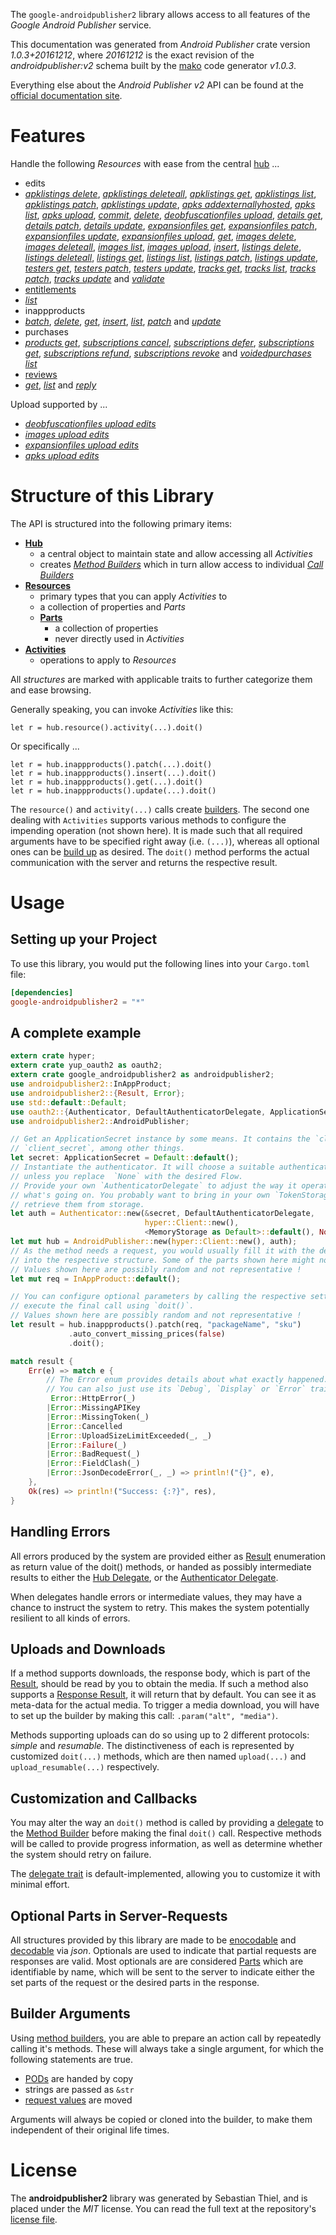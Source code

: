 <!---
DO NOT EDIT !
This file was generated automatically from 'src/mako/api/README.md.mako'
DO NOT EDIT !
-->
The `google-androidpublisher2` library allows access to all features of the *Google Android Publisher* service.

This documentation was generated from *Android Publisher* crate version *1.0.3+20161212*, where *20161212* is the exact revision of the *androidpublisher:v2* schema built by the [mako](http://www.makotemplates.org/) code generator *v1.0.3*.

Everything else about the *Android Publisher* *v2* API can be found at the
[official documentation site](https://developers.google.com/android-publisher).
# Features

Handle the following *Resources* with ease from the central [hub](https://docs.rs/google-androidpublisher2/1.0.3+20161212/google_androidpublisher2/struct.AndroidPublisher.html) ... 

* edits
 * [*apklistings delete*](https://docs.rs/google-androidpublisher2/1.0.3+20161212/google_androidpublisher2/struct.EditApklistingDeleteCall.html), [*apklistings deleteall*](https://docs.rs/google-androidpublisher2/1.0.3+20161212/google_androidpublisher2/struct.EditApklistingDeleteallCall.html), [*apklistings get*](https://docs.rs/google-androidpublisher2/1.0.3+20161212/google_androidpublisher2/struct.EditApklistingGetCall.html), [*apklistings list*](https://docs.rs/google-androidpublisher2/1.0.3+20161212/google_androidpublisher2/struct.EditApklistingListCall.html), [*apklistings patch*](https://docs.rs/google-androidpublisher2/1.0.3+20161212/google_androidpublisher2/struct.EditApklistingPatchCall.html), [*apklistings update*](https://docs.rs/google-androidpublisher2/1.0.3+20161212/google_androidpublisher2/struct.EditApklistingUpdateCall.html), [*apks addexternallyhosted*](https://docs.rs/google-androidpublisher2/1.0.3+20161212/google_androidpublisher2/struct.EditApkAddexternallyhostedCall.html), [*apks list*](https://docs.rs/google-androidpublisher2/1.0.3+20161212/google_androidpublisher2/struct.EditApkListCall.html), [*apks upload*](https://docs.rs/google-androidpublisher2/1.0.3+20161212/google_androidpublisher2/struct.EditApkUploadCall.html), [*commit*](https://docs.rs/google-androidpublisher2/1.0.3+20161212/google_androidpublisher2/struct.EditCommitCall.html), [*delete*](https://docs.rs/google-androidpublisher2/1.0.3+20161212/google_androidpublisher2/struct.EditDeleteCall.html), [*deobfuscationfiles upload*](https://docs.rs/google-androidpublisher2/1.0.3+20161212/google_androidpublisher2/struct.EditDeobfuscationfileUploadCall.html), [*details get*](https://docs.rs/google-androidpublisher2/1.0.3+20161212/google_androidpublisher2/struct.EditDetailGetCall.html), [*details patch*](https://docs.rs/google-androidpublisher2/1.0.3+20161212/google_androidpublisher2/struct.EditDetailPatchCall.html), [*details update*](https://docs.rs/google-androidpublisher2/1.0.3+20161212/google_androidpublisher2/struct.EditDetailUpdateCall.html), [*expansionfiles get*](https://docs.rs/google-androidpublisher2/1.0.3+20161212/google_androidpublisher2/struct.EditExpansionfileGetCall.html), [*expansionfiles patch*](https://docs.rs/google-androidpublisher2/1.0.3+20161212/google_androidpublisher2/struct.EditExpansionfilePatchCall.html), [*expansionfiles update*](https://docs.rs/google-androidpublisher2/1.0.3+20161212/google_androidpublisher2/struct.EditExpansionfileUpdateCall.html), [*expansionfiles upload*](https://docs.rs/google-androidpublisher2/1.0.3+20161212/google_androidpublisher2/struct.EditExpansionfileUploadCall.html), [*get*](https://docs.rs/google-androidpublisher2/1.0.3+20161212/google_androidpublisher2/struct.EditGetCall.html), [*images delete*](https://docs.rs/google-androidpublisher2/1.0.3+20161212/google_androidpublisher2/struct.EditImageDeleteCall.html), [*images deleteall*](https://docs.rs/google-androidpublisher2/1.0.3+20161212/google_androidpublisher2/struct.EditImageDeleteallCall.html), [*images list*](https://docs.rs/google-androidpublisher2/1.0.3+20161212/google_androidpublisher2/struct.EditImageListCall.html), [*images upload*](https://docs.rs/google-androidpublisher2/1.0.3+20161212/google_androidpublisher2/struct.EditImageUploadCall.html), [*insert*](https://docs.rs/google-androidpublisher2/1.0.3+20161212/google_androidpublisher2/struct.EditInsertCall.html), [*listings delete*](https://docs.rs/google-androidpublisher2/1.0.3+20161212/google_androidpublisher2/struct.EditListingDeleteCall.html), [*listings deleteall*](https://docs.rs/google-androidpublisher2/1.0.3+20161212/google_androidpublisher2/struct.EditListingDeleteallCall.html), [*listings get*](https://docs.rs/google-androidpublisher2/1.0.3+20161212/google_androidpublisher2/struct.EditListingGetCall.html), [*listings list*](https://docs.rs/google-androidpublisher2/1.0.3+20161212/google_androidpublisher2/struct.EditListingListCall.html), [*listings patch*](https://docs.rs/google-androidpublisher2/1.0.3+20161212/google_androidpublisher2/struct.EditListingPatchCall.html), [*listings update*](https://docs.rs/google-androidpublisher2/1.0.3+20161212/google_androidpublisher2/struct.EditListingUpdateCall.html), [*testers get*](https://docs.rs/google-androidpublisher2/1.0.3+20161212/google_androidpublisher2/struct.EditTesterGetCall.html), [*testers patch*](https://docs.rs/google-androidpublisher2/1.0.3+20161212/google_androidpublisher2/struct.EditTesterPatchCall.html), [*testers update*](https://docs.rs/google-androidpublisher2/1.0.3+20161212/google_androidpublisher2/struct.EditTesterUpdateCall.html), [*tracks get*](https://docs.rs/google-androidpublisher2/1.0.3+20161212/google_androidpublisher2/struct.EditTrackGetCall.html), [*tracks list*](https://docs.rs/google-androidpublisher2/1.0.3+20161212/google_androidpublisher2/struct.EditTrackListCall.html), [*tracks patch*](https://docs.rs/google-androidpublisher2/1.0.3+20161212/google_androidpublisher2/struct.EditTrackPatchCall.html), [*tracks update*](https://docs.rs/google-androidpublisher2/1.0.3+20161212/google_androidpublisher2/struct.EditTrackUpdateCall.html) and [*validate*](https://docs.rs/google-androidpublisher2/1.0.3+20161212/google_androidpublisher2/struct.EditValidateCall.html)
* [entitlements](https://docs.rs/google-androidpublisher2/1.0.3+20161212/google_androidpublisher2/struct.Entitlement.html)
 * [*list*](https://docs.rs/google-androidpublisher2/1.0.3+20161212/google_androidpublisher2/struct.EntitlementListCall.html)
* inappproducts
 * [*batch*](https://docs.rs/google-androidpublisher2/1.0.3+20161212/google_androidpublisher2/struct.InappproductBatchCall.html), [*delete*](https://docs.rs/google-androidpublisher2/1.0.3+20161212/google_androidpublisher2/struct.InappproductDeleteCall.html), [*get*](https://docs.rs/google-androidpublisher2/1.0.3+20161212/google_androidpublisher2/struct.InappproductGetCall.html), [*insert*](https://docs.rs/google-androidpublisher2/1.0.3+20161212/google_androidpublisher2/struct.InappproductInsertCall.html), [*list*](https://docs.rs/google-androidpublisher2/1.0.3+20161212/google_androidpublisher2/struct.InappproductListCall.html), [*patch*](https://docs.rs/google-androidpublisher2/1.0.3+20161212/google_androidpublisher2/struct.InappproductPatchCall.html) and [*update*](https://docs.rs/google-androidpublisher2/1.0.3+20161212/google_androidpublisher2/struct.InappproductUpdateCall.html)
* purchases
 * [*products get*](https://docs.rs/google-androidpublisher2/1.0.3+20161212/google_androidpublisher2/struct.PurchaseProductGetCall.html), [*subscriptions cancel*](https://docs.rs/google-androidpublisher2/1.0.3+20161212/google_androidpublisher2/struct.PurchaseSubscriptionCancelCall.html), [*subscriptions defer*](https://docs.rs/google-androidpublisher2/1.0.3+20161212/google_androidpublisher2/struct.PurchaseSubscriptionDeferCall.html), [*subscriptions get*](https://docs.rs/google-androidpublisher2/1.0.3+20161212/google_androidpublisher2/struct.PurchaseSubscriptionGetCall.html), [*subscriptions refund*](https://docs.rs/google-androidpublisher2/1.0.3+20161212/google_androidpublisher2/struct.PurchaseSubscriptionRefundCall.html), [*subscriptions revoke*](https://docs.rs/google-androidpublisher2/1.0.3+20161212/google_androidpublisher2/struct.PurchaseSubscriptionRevokeCall.html) and [*voidedpurchases list*](https://docs.rs/google-androidpublisher2/1.0.3+20161212/google_androidpublisher2/struct.PurchaseVoidedpurchaseListCall.html)
* [reviews](https://docs.rs/google-androidpublisher2/1.0.3+20161212/google_androidpublisher2/struct.Review.html)
 * [*get*](https://docs.rs/google-androidpublisher2/1.0.3+20161212/google_androidpublisher2/struct.ReviewGetCall.html), [*list*](https://docs.rs/google-androidpublisher2/1.0.3+20161212/google_androidpublisher2/struct.ReviewListCall.html) and [*reply*](https://docs.rs/google-androidpublisher2/1.0.3+20161212/google_androidpublisher2/struct.ReviewReplyCall.html)


Upload supported by ...

* [*deobfuscationfiles upload edits*](https://docs.rs/google-androidpublisher2/1.0.3+20161212/google_androidpublisher2/struct.EditDeobfuscationfileUploadCall.html)
* [*images upload edits*](https://docs.rs/google-androidpublisher2/1.0.3+20161212/google_androidpublisher2/struct.EditImageUploadCall.html)
* [*expansionfiles upload edits*](https://docs.rs/google-androidpublisher2/1.0.3+20161212/google_androidpublisher2/struct.EditExpansionfileUploadCall.html)
* [*apks upload edits*](https://docs.rs/google-androidpublisher2/1.0.3+20161212/google_androidpublisher2/struct.EditApkUploadCall.html)



# Structure of this Library

The API is structured into the following primary items:

* **[Hub](https://docs.rs/google-androidpublisher2/1.0.3+20161212/google_androidpublisher2/struct.AndroidPublisher.html)**
    * a central object to maintain state and allow accessing all *Activities*
    * creates [*Method Builders*](https://docs.rs/google-androidpublisher2/1.0.3+20161212/google_androidpublisher2/trait.MethodsBuilder.html) which in turn
      allow access to individual [*Call Builders*](https://docs.rs/google-androidpublisher2/1.0.3+20161212/google_androidpublisher2/trait.CallBuilder.html)
* **[Resources](https://docs.rs/google-androidpublisher2/1.0.3+20161212/google_androidpublisher2/trait.Resource.html)**
    * primary types that you can apply *Activities* to
    * a collection of properties and *Parts*
    * **[Parts](https://docs.rs/google-androidpublisher2/1.0.3+20161212/google_androidpublisher2/trait.Part.html)**
        * a collection of properties
        * never directly used in *Activities*
* **[Activities](https://docs.rs/google-androidpublisher2/1.0.3+20161212/google_androidpublisher2/trait.CallBuilder.html)**
    * operations to apply to *Resources*

All *structures* are marked with applicable traits to further categorize them and ease browsing.

Generally speaking, you can invoke *Activities* like this:

```Rust,ignore
let r = hub.resource().activity(...).doit()
```

Or specifically ...

```ignore
let r = hub.inappproducts().patch(...).doit()
let r = hub.inappproducts().insert(...).doit()
let r = hub.inappproducts().get(...).doit()
let r = hub.inappproducts().update(...).doit()
```

The `resource()` and `activity(...)` calls create [builders][builder-pattern]. The second one dealing with `Activities` 
supports various methods to configure the impending operation (not shown here). It is made such that all required arguments have to be 
specified right away (i.e. `(...)`), whereas all optional ones can be [build up][builder-pattern] as desired.
The `doit()` method performs the actual communication with the server and returns the respective result.

# Usage

## Setting up your Project

To use this library, you would put the following lines into your `Cargo.toml` file:

```toml
[dependencies]
google-androidpublisher2 = "*"
```

## A complete example

```Rust
extern crate hyper;
extern crate yup_oauth2 as oauth2;
extern crate google_androidpublisher2 as androidpublisher2;
use androidpublisher2::InAppProduct;
use androidpublisher2::{Result, Error};
use std::default::Default;
use oauth2::{Authenticator, DefaultAuthenticatorDelegate, ApplicationSecret, MemoryStorage};
use androidpublisher2::AndroidPublisher;

// Get an ApplicationSecret instance by some means. It contains the `client_id` and 
// `client_secret`, among other things.
let secret: ApplicationSecret = Default::default();
// Instantiate the authenticator. It will choose a suitable authentication flow for you, 
// unless you replace  `None` with the desired Flow.
// Provide your own `AuthenticatorDelegate` to adjust the way it operates and get feedback about 
// what's going on. You probably want to bring in your own `TokenStorage` to persist tokens and
// retrieve them from storage.
let auth = Authenticator::new(&secret, DefaultAuthenticatorDelegate,
                              hyper::Client::new(),
                              <MemoryStorage as Default>::default(), None);
let mut hub = AndroidPublisher::new(hyper::Client::new(), auth);
// As the method needs a request, you would usually fill it with the desired information
// into the respective structure. Some of the parts shown here might not be applicable !
// Values shown here are possibly random and not representative !
let mut req = InAppProduct::default();

// You can configure optional parameters by calling the respective setters at will, and
// execute the final call using `doit()`.
// Values shown here are possibly random and not representative !
let result = hub.inappproducts().patch(req, "packageName", "sku")
             .auto_convert_missing_prices(false)
             .doit();

match result {
    Err(e) => match e {
        // The Error enum provides details about what exactly happened.
        // You can also just use its `Debug`, `Display` or `Error` traits
         Error::HttpError(_)
        |Error::MissingAPIKey
        |Error::MissingToken(_)
        |Error::Cancelled
        |Error::UploadSizeLimitExceeded(_, _)
        |Error::Failure(_)
        |Error::BadRequest(_)
        |Error::FieldClash(_)
        |Error::JsonDecodeError(_, _) => println!("{}", e),
    },
    Ok(res) => println!("Success: {:?}", res),
}

```
## Handling Errors

All errors produced by the system are provided either as [Result](https://docs.rs/google-androidpublisher2/1.0.3+20161212/google_androidpublisher2/enum.Result.html) enumeration as return value of 
the doit() methods, or handed as possibly intermediate results to either the 
[Hub Delegate](https://docs.rs/google-androidpublisher2/1.0.3+20161212/google_androidpublisher2/trait.Delegate.html), or the [Authenticator Delegate](https://docs.rs/yup-oauth2/*/yup_oauth2/trait.AuthenticatorDelegate.html).

When delegates handle errors or intermediate values, they may have a chance to instruct the system to retry. This 
makes the system potentially resilient to all kinds of errors.

## Uploads and Downloads
If a method supports downloads, the response body, which is part of the [Result](https://docs.rs/google-androidpublisher2/1.0.3+20161212/google_androidpublisher2/enum.Result.html), should be
read by you to obtain the media.
If such a method also supports a [Response Result](https://docs.rs/google-androidpublisher2/1.0.3+20161212/google_androidpublisher2/trait.ResponseResult.html), it will return that by default.
You can see it as meta-data for the actual media. To trigger a media download, you will have to set up the builder by making
this call: `.param("alt", "media")`.

Methods supporting uploads can do so using up to 2 different protocols: 
*simple* and *resumable*. The distinctiveness of each is represented by customized 
`doit(...)` methods, which are then named `upload(...)` and `upload_resumable(...)` respectively.

## Customization and Callbacks

You may alter the way an `doit()` method is called by providing a [delegate](https://docs.rs/google-androidpublisher2/1.0.3+20161212/google_androidpublisher2/trait.Delegate.html) to the 
[Method Builder](https://docs.rs/google-androidpublisher2/1.0.3+20161212/google_androidpublisher2/trait.CallBuilder.html) before making the final `doit()` call. 
Respective methods will be called to provide progress information, as well as determine whether the system should 
retry on failure.

The [delegate trait](https://docs.rs/google-androidpublisher2/1.0.3+20161212/google_androidpublisher2/trait.Delegate.html) is default-implemented, allowing you to customize it with minimal effort.

## Optional Parts in Server-Requests

All structures provided by this library are made to be [enocodable](https://docs.rs/google-androidpublisher2/1.0.3+20161212/google_androidpublisher2/trait.RequestValue.html) and 
[decodable](https://docs.rs/google-androidpublisher2/1.0.3+20161212/google_androidpublisher2/trait.ResponseResult.html) via *json*. Optionals are used to indicate that partial requests are responses 
are valid.
Most optionals are are considered [Parts](https://docs.rs/google-androidpublisher2/1.0.3+20161212/google_androidpublisher2/trait.Part.html) which are identifiable by name, which will be sent to 
the server to indicate either the set parts of the request or the desired parts in the response.

## Builder Arguments

Using [method builders](https://docs.rs/google-androidpublisher2/1.0.3+20161212/google_androidpublisher2/trait.CallBuilder.html), you are able to prepare an action call by repeatedly calling it's methods.
These will always take a single argument, for which the following statements are true.

* [PODs][wiki-pod] are handed by copy
* strings are passed as `&str`
* [request values](https://docs.rs/google-androidpublisher2/1.0.3+20161212/google_androidpublisher2/trait.RequestValue.html) are moved

Arguments will always be copied or cloned into the builder, to make them independent of their original life times.

[wiki-pod]: http://en.wikipedia.org/wiki/Plain_old_data_structure
[builder-pattern]: http://en.wikipedia.org/wiki/Builder_pattern
[google-go-api]: https://github.com/google/google-api-go-client

# License
The **androidpublisher2** library was generated by Sebastian Thiel, and is placed 
under the *MIT* license.
You can read the full text at the repository's [license file][repo-license].

[repo-license]: https://github.com/Byron/google-apis-rsblob/master/LICENSE.md
